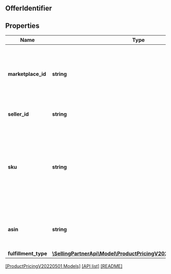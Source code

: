 ## OfferIdentifier

## Properties

Name | Type | Description | Notes
------------ | ------------- | ------------- | -------------
**marketplace_id** | **string** | A marketplace identifier. Specifies the marketplace for which data is returned. |
**seller_id** | **string** | The seller identifier for the offer. | [optional]
**sku** | **string** | The seller stock keeping unit (SKU) of the item. This will only be present for the target offer, which belongs to the requesting seller. | [optional]
**asin** | **string** | The Amazon Standard Identification Number (ASIN) of the item. |
**fulfillment_type** | [**\SellingPartnerApi\Model\ProductPricingV20220501\FulfillmentType**](FulfillmentType.md) |  | [optional]

[[ProductPricingV20220501 Models]](../) [[API list]](../../Api) [[README]](../../../README.md)
